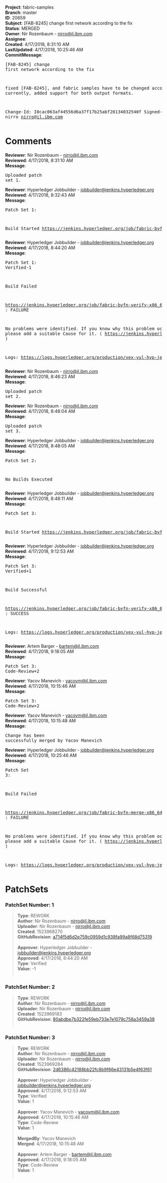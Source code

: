 <strong>Project</strong>: fabric-samples<br><strong>Branch</strong>: master<br><strong>ID</strong>: 20659<br><strong>Subject</strong>: [FAB-8245] change first network according to the fix<br><strong>Status</strong>: MERGED<br><strong>Owner</strong>: Nir Rozenbaum - nirro@il.ibm.com<br><strong>Assignee</strong>:<br><strong>Created</strong>: 4/17/2018, 8:31:10 AM<br><strong>LastUpdated</strong>: 4/17/2018, 10:25:46 AM<br><strong>CommitMessage</strong>:<br><pre>[FAB-8245] change first network according to the fix

fixed [FAB-8245], and fabric samples have to be changed accordingly.
currently, added support for both output formats.

Change-Id: I0cac063af44556d6a37f17b25abf20134032540f
Signed-off-by: nirro <nirro@il.ibm.com>
</pre><h1>Comments</h1><strong>Reviewer</strong>: Nir Rozenbaum - nirro@il.ibm.com<br><strong>Reviewed</strong>: 4/17/2018, 8:31:10 AM<br><strong>Message</strong>: <pre>Uploaded patch set 1.</pre><strong>Reviewer</strong>: Hyperledger Jobbuilder - jobbuilder@jenkins.hyperledger.org<br><strong>Reviewed</strong>: 4/17/2018, 8:32:43 AM<br><strong>Message</strong>: <pre>Patch Set 1:

Build Started https://jenkins.hyperledger.org/job/fabric-byfn-verify-x86_64/398/</pre><strong>Reviewer</strong>: Hyperledger Jobbuilder - jobbuilder@jenkins.hyperledger.org<br><strong>Reviewed</strong>: 4/17/2018, 8:44:20 AM<br><strong>Message</strong>: <pre>Patch Set 1: Verified-1

Build Failed 

https://jenkins.hyperledger.org/job/fabric-byfn-verify-x86_64/398/ : FAILURE

No problems were identified. If you know why this problem occurred, please add a suitable Cause for it. ( https://jenkins.hyperledger.org/job/fabric-byfn-verify-x86_64/398/ )

Logs: https://logs.hyperledger.org/production/vex-yul-hyp-jenkins-3/fabric-byfn-verify-x86_64/398</pre><strong>Reviewer</strong>: Nir Rozenbaum - nirro@il.ibm.com<br><strong>Reviewed</strong>: 4/17/2018, 8:46:23 AM<br><strong>Message</strong>: <pre>Uploaded patch set 2.</pre><strong>Reviewer</strong>: Nir Rozenbaum - nirro@il.ibm.com<br><strong>Reviewed</strong>: 4/17/2018, 8:48:04 AM<br><strong>Message</strong>: <pre>Uploaded patch set 3.</pre><strong>Reviewer</strong>: Hyperledger Jobbuilder - jobbuilder@jenkins.hyperledger.org<br><strong>Reviewed</strong>: 4/17/2018, 8:48:05 AM<br><strong>Message</strong>: <pre>Patch Set 2:

No Builds Executed</pre><strong>Reviewer</strong>: Hyperledger Jobbuilder - jobbuilder@jenkins.hyperledger.org<br><strong>Reviewed</strong>: 4/17/2018, 8:48:11 AM<br><strong>Message</strong>: <pre>Patch Set 3:

Build Started https://jenkins.hyperledger.org/job/fabric-byfn-verify-x86_64/399/</pre><strong>Reviewer</strong>: Hyperledger Jobbuilder - jobbuilder@jenkins.hyperledger.org<br><strong>Reviewed</strong>: 4/17/2018, 9:12:53 AM<br><strong>Message</strong>: <pre>Patch Set 3: Verified+1

Build Successful 

https://jenkins.hyperledger.org/job/fabric-byfn-verify-x86_64/399/ : SUCCESS

Logs: https://logs.hyperledger.org/production/vex-yul-hyp-jenkins-3/fabric-byfn-verify-x86_64/399</pre><strong>Reviewer</strong>: Artem Barger - bartem@il.ibm.com<br><strong>Reviewed</strong>: 4/17/2018, 9:18:05 AM<br><strong>Message</strong>: <pre>Patch Set 3: Code-Review+2</pre><strong>Reviewer</strong>: Yacov Manevich - yacovm@il.ibm.com<br><strong>Reviewed</strong>: 4/17/2018, 10:15:46 AM<br><strong>Message</strong>: <pre>Patch Set 3: Code-Review+2</pre><strong>Reviewer</strong>: Yacov Manevich - yacovm@il.ibm.com<br><strong>Reviewed</strong>: 4/17/2018, 10:15:48 AM<br><strong>Message</strong>: <pre>Change has been successfully merged by Yacov Manevich</pre><strong>Reviewer</strong>: Hyperledger Jobbuilder - jobbuilder@jenkins.hyperledger.org<br><strong>Reviewed</strong>: 4/17/2018, 10:25:46 AM<br><strong>Message</strong>: <pre>Patch Set 3:

Build Failed 

https://jenkins.hyperledger.org/job/fabric-byfn-merge-x86_64/111/ : FAILURE

No problems were identified. If you know why this problem occurred, please add a suitable Cause for it. ( https://jenkins.hyperledger.org/job/fabric-byfn-merge-x86_64/111/ )

Logs: https://logs.hyperledger.org/production/vex-yul-hyp-jenkins-3/fabric-byfn-merge-x86_64/111</pre><h1>PatchSets</h1><h3>PatchSet Number: 1</h3><blockquote><strong>Type</strong>: REWORK<br><strong>Author</strong>: Nir Rozenbaum - nirro@il.ibm.com<br><strong>Uploader</strong>: Nir Rozenbaum - nirro@il.ibm.com<br><strong>Created</strong>: 1523968270<br><strong>GitHubRevision</strong>: [a714f5d6d2e759c0959d1c938fa99a8f68d75319](https://github.com/hyperledger/fabric-samples/commit/a714f5d6d2e759c0959d1c938fa99a8f68d75319)<br><br><strong>Approver</strong>: Hyperledger Jobbuilder - jobbuilder@jenkins.hyperledger.org<br><strong>Approved</strong>: 4/17/2018, 8:44:20 AM<br><strong>Type</strong>: Verified<br><strong>Value</strong>: -1<br><br></blockquote><h3>PatchSet Number: 2</h3><blockquote><strong>Type</strong>: REWORK<br><strong>Author</strong>: Nir Rozenbaum - nirro@il.ibm.com<br><strong>Uploader</strong>: Nir Rozenbaum - nirro@il.ibm.com<br><strong>Created</strong>: 1523969183<br><strong>GitHubRevision</strong>: [80abdbe7b322fe59eb733e7e1079c758a3459a38](https://github.com/hyperledger/fabric-samples/commit/80abdbe7b322fe59eb733e7e1079c758a3459a38)<br><br></blockquote><h3>PatchSet Number: 3</h3><blockquote><strong>Type</strong>: REWORK<br><strong>Author</strong>: Nir Rozenbaum - nirro@il.ibm.com<br><strong>Uploader</strong>: Nir Rozenbaum - nirro@il.ibm.com<br><strong>Created</strong>: 1523969284<br><strong>GitHubRevision</strong>: [2d6386c42188bb22fc8b9f66e43131b5e4f63f61](https://github.com/hyperledger/fabric-samples/commit/2d6386c42188bb22fc8b9f66e43131b5e4f63f61)<br><br><strong>Approver</strong>: Hyperledger Jobbuilder - jobbuilder@jenkins.hyperledger.org<br><strong>Approved</strong>: 4/17/2018, 9:12:53 AM<br><strong>Type</strong>: Verified<br><strong>Value</strong>: 1<br><br><strong>Approver</strong>: Yacov Manevich - yacovm@il.ibm.com<br><strong>Approved</strong>: 4/17/2018, 10:15:46 AM<br><strong>Type</strong>: Code-Review<br><strong>Value</strong>: 1<br><br><strong>MergedBy</strong>: Yacov Manevich<br><strong>Merged</strong>: 4/17/2018, 10:15:48 AM<br><br><strong>Approver</strong>: Artem Barger - bartem@il.ibm.com<br><strong>Approved</strong>: 4/17/2018, 9:18:05 AM<br><strong>Type</strong>: Code-Review<br><strong>Value</strong>: 1<br><br></blockquote>
